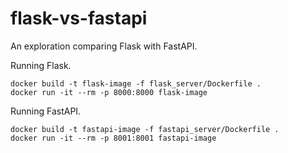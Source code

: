# flask-vs-fastapi
An exploration comparing Flask with FastAPI.


Running Flask.
```
docker build -t flask-image -f flask_server/Dockerfile .
docker run -it --rm -p 8000:8000 flask-image
```

Running FastAPI.
```
docker build -t fastapi-image -f fastapi_server/Dockerfile .
docker run -it --rm -p 8001:8001 fastapi-image
```
